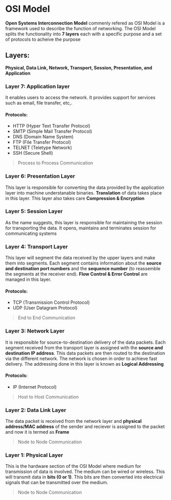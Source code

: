 # OSI Model

**Open Systems Interconnection Model** commenly refered as OSI Model is a framework used to describe the function of networking. The OSI Model splits the functionality into **7 layers** each with a specific purpose and a set of protocols to acheive the purpose

## Layers:
**Physical, Data Link, Network, Transport, Session, Presentation, and Application**

### Layer 7: Application layer
It enables users to access the network. It provides support for services such as email, file transfer, etc,. 

#### Protocols: 

- HTTP (Hyper Text Transfer Protocol)
- SMTP (Simple Mail Transfer Protocol)
- DNS (Domain Name System)
- FTP (File Transfer Protocol)
- TELNET (Teletype Network)
- SSH (Secure Shell)

> Process to Process Communication

### Layer 6: Presentation Layer
This layer is responsible for converting the data provided by the application layer into machine understanable binaries. **Translation** of data takes place in this layer. This layer also takes care **Compression & Encryption**

### Layer 5: Session Layer
As the name suggests, this layer is responsible for maintaining the session for transporting the data. It opens, maintains and terminates session for communicating systems

### Layer 4: Transport Layer
This layer will segment the data received by the upper layers and make them into segments. Each segment contains information about the **source and destination port numbers** and the **sequence number** (to reassemble the segments at the receiver end). **Flow Control & Error Control** are managed in this layer. 

#### Protocols: 

- TCP (Transmission Control Protocol)
- UDP (User Datagram Protocol)

> End to End Communication

### Layer 3: Network Layer
It is responsible for source-to-destination delivery of the data packets. Each segment received from the transport layer is assigned with the **source and destination IP address**. This data packets are then routed to the destination via the different network. The network is chosen in order to achieve fast delivery. The addressing done in this layer is known as **Logical Addressing**

#### Protocols: 

- IP (Internet Protocol)

> Host to Host Communication

### Layer 2: Data Link Layer
The data packet is received from the network layer and **physical address/MAC address** of the sender and reciever is assigned to the packet and now it is termed as **Frame**

> Node to Node Communication

### Layer 1: Physical Layer
This is the hardware section of the OSI Model where medium for transmission of data is involved. The medium can be wired or wireless. This will transmit data in **bits (0 or 1)**. This bits are then converted into electrical signals that can be transmitted over the medium.

> Node to Node Communication

